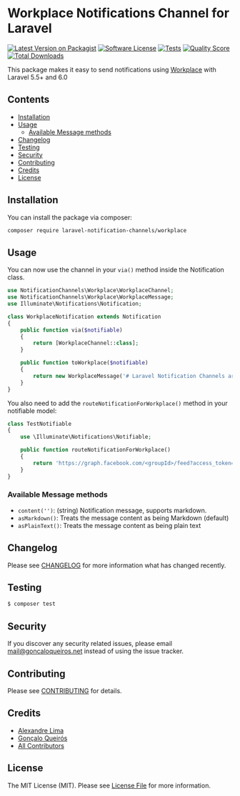 # Workplace Notifications Channel for Laravel

[![Latest Version on Packagist](https://img.shields.io/packagist/v/laravel-notification-channels/workplace.svg?style=flat-square)](https://packagist.org/packages/laravel-notification-channels/workplace)
[![Software License](https://img.shields.io/badge/license-MIT-brightgreen.svg?style=flat-square)](LICENSE.md)
[![Tests](https://github.com/laravel-notification-channels/workplace/actions/workflows/phpunit.yml/badge.svg)](https://github.com/laravel-notification-channels/workplace/actions/workflows/phpunit.yml)
[![Quality Score](https://img.shields.io/scrutinizer/g/laravel-notification-channels/workplace.svg?style=flat-square)](https://scrutinizer-ci.com/g/laravel-notification-channels/workplace)
[![Total Downloads](https://img.shields.io/packagist/dt/laravel-notification-channels/workplace.svg?style=flat-square)](https://packagist.org/packages/laravel-notification-channels/workplace)

This package makes it easy to send notifications using [Workplace](https://work.facebook.com) with Laravel 5.5+ and 6.0

## Contents

- [Installation](#installation)
- [Usage](#usage)
	- [Available Message methods](#available-message-methods)
- [Changelog](#changelog)
- [Testing](#testing)
- [Security](#security)
- [Contributing](#contributing)
- [Credits](#credits)
- [License](#license)


## Installation

You can install the package via composer:

``` bash
composer require laravel-notification-channels/workplace
```

## Usage

You can now use the channel in your `via()` method inside the Notification class.

``` php
use NotificationChannels\Workplace\WorkplaceChannel;
use NotificationChannels\Workplace\WorkplaceMessage;
use Illuminate\Notifications\Notification;

class WorkplaceNotification extends Notification
{
    public function via($notifiable)
    {
        return [WorkplaceChannel::class];
    }

    public function toWorkplace($notifiable)
    {
        return new WorkplaceMessage('# Laravel Notification Channels are awesome!');
    }
}
```

You also need to add the `routeNotificationForWorkplace()` method in your notifiable model:

``` php
class TestNotifiable
{
    use \Illuminate\Notifications\Notifiable;

    public function routeNotificationForWorkplace()
    {
        return 'https://graph.facebook.com/<groupId>/feed?access_token=<access_token>';
    }
}
```

### Available Message methods

- `content('')`: (string) Notification message, supports markdown.
- `asMarkdown()`: Treats the message content as being Markdown (default)
- `asPlainText()`: Treats the message content as being plain text

## Changelog

Please see [CHANGELOG](CHANGELOG.md) for more information what has changed recently.

## Testing

``` bash
$ composer test
```

## Security

If you discover any security related issues, please email mail@goncaloqueiros.net instead of using the issue tracker.

## Contributing

Please see [CONTRIBUTING](CONTRIBUTING.md) for details.

## Credits

- [Alexandre Lima](https://github.com/infus0815)
- [Gonçalo Queirós](https://github.com/Ghunti)
- [All Contributors](../../contributors)

## License

The MIT License (MIT). Please see [License File](LICENSE.md) for more information.
